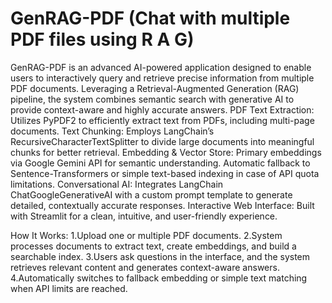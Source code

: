 # **GenRAG-PDF (Chat with multiple PDF files using R A G)**
GenRAG-PDF is an advanced AI-powered application designed to enable users to interactively query and retrieve precise information from multiple PDF documents. Leveraging a Retrieval-Augmented Generation (RAG) pipeline, the system combines semantic search with generative AI to provide context-aware and highly accurate answers.
PDF Text Extraction: Utilizes PyPDF2 to efficiently extract text from PDFs, including multi-page documents.
Text Chunking: Employs LangChain’s RecursiveCharacterTextSplitter to divide large documents into meaningful chunks for better retrieval.
Embedding & Vector Store:
  Primary embeddings via Google Gemini API for semantic understanding.
  Automatic fallback to Sentence-Transformers or simple text-based indexing in case of API quota limitations.
Conversational AI: Integrates LangChain ChatGoogleGenerativeAI with a custom prompt template to generate detailed, contextually accurate responses.
Interactive Web Interface: Built with Streamlit for a clean, intuitive, and user-friendly experience.

How It Works:
1.Upload one or multiple PDF documents.
2.System processes documents to extract text, create embeddings, and build a searchable index.
3.Users ask questions in the interface, and the system retrieves relevant content and generates context-aware answers.
4.Automatically switches to fallback embedding or simple text matching when API limits are reached.
